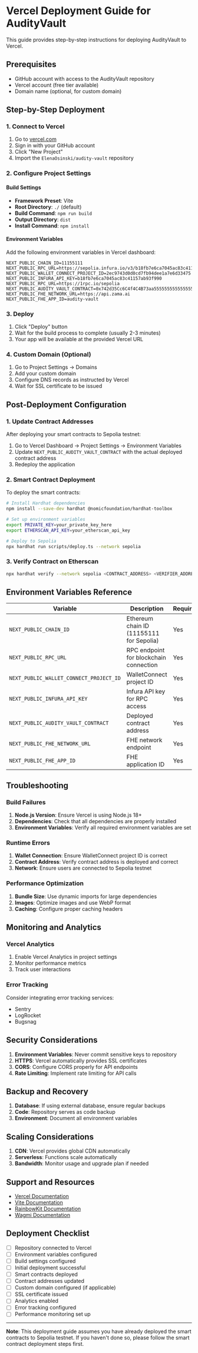 # Vercel Deployment Guide for AudityVault

This guide provides step-by-step instructions for deploying AudityVault to Vercel.

## Prerequisites

- GitHub account with access to the AudityVault repository
- Vercel account (free tier available)
- Domain name (optional, for custom domain)

## Step-by-Step Deployment

### 1. Connect to Vercel

1. Go to [vercel.com](https://vercel.com)
2. Sign in with your GitHub account
3. Click "New Project"
4. Import the `ElenaOsinski/audity-vault` repository

### 2. Configure Project Settings

#### Build Settings
- **Framework Preset**: Vite
- **Root Directory**: `./` (default)
- **Build Command**: `npm run build`
- **Output Directory**: `dist`
- **Install Command**: `npm install`

#### Environment Variables
Add the following environment variables in Vercel dashboard:

```
NEXT_PUBLIC_CHAIN_ID=11155111
NEXT_PUBLIC_RPC_URL=https://sepolia.infura.io/v3/b18fb7e6ca7045ac83c41157ab93f990
NEXT_PUBLIC_WALLET_CONNECT_PROJECT_ID=2ec9743d0d0cd7fb94dee1a7e6d33475
NEXT_PUBLIC_INFURA_API_KEY=b18fb7e6ca7045ac83c41157ab93f990
NEXT_PUBLIC_RPC_URL=https://1rpc.io/sepolia
NEXT_PUBLIC_AUDITY_VAULT_CONTRACT=0x742d35Cc6C4f4C4B73aa5555555555555555abcd
NEXT_PUBLIC_FHE_NETWORK_URL=https://api.zama.ai
NEXT_PUBLIC_FHE_APP_ID=audity-vault
```

### 3. Deploy

1. Click "Deploy" button
2. Wait for the build process to complete (usually 2-3 minutes)
3. Your app will be available at the provided Vercel URL

### 4. Custom Domain (Optional)

1. Go to Project Settings → Domains
2. Add your custom domain
3. Configure DNS records as instructed by Vercel
4. Wait for SSL certificate to be issued

## Post-Deployment Configuration

### 1. Update Contract Addresses

After deploying your smart contracts to Sepolia testnet:

1. Go to Vercel Dashboard → Project Settings → Environment Variables
2. Update `NEXT_PUBLIC_AUDITY_VAULT_CONTRACT` with the actual deployed contract address
3. Redeploy the application

### 2. Smart Contract Deployment

To deploy the smart contracts:

```bash
# Install Hardhat dependencies
npm install --save-dev hardhat @nomicfoundation/hardhat-toolbox

# Set up environment variables
export PRIVATE_KEY=your_private_key_here
export ETHERSCAN_API_KEY=your_etherscan_api_key

# Deploy to Sepolia
npx hardhat run scripts/deploy.ts --network sepolia
```

### 3. Verify Contract on Etherscan

```bash
npx hardhat verify --network sepolia <CONTRACT_ADDRESS> <VERIFIER_ADDRESS>
```

## Environment Variables Reference

| Variable | Description | Required |
|----------|-------------|----------|
| `NEXT_PUBLIC_CHAIN_ID` | Ethereum chain ID (11155111 for Sepolia) | Yes |
| `NEXT_PUBLIC_RPC_URL` | RPC endpoint for blockchain connection | Yes |
| `NEXT_PUBLIC_WALLET_CONNECT_PROJECT_ID` | WalletConnect project ID | Yes |
| `NEXT_PUBLIC_INFURA_API_KEY` | Infura API key for RPC access | Yes |
| `NEXT_PUBLIC_AUDITY_VAULT_CONTRACT` | Deployed contract address | Yes |
| `NEXT_PUBLIC_FHE_NETWORK_URL` | FHE network endpoint | Yes |
| `NEXT_PUBLIC_FHE_APP_ID` | FHE application ID | Yes |

## Troubleshooting

### Build Failures

1. **Node.js Version**: Ensure Vercel is using Node.js 18+
2. **Dependencies**: Check that all dependencies are properly installed
3. **Environment Variables**: Verify all required environment variables are set

### Runtime Errors

1. **Wallet Connection**: Ensure WalletConnect project ID is correct
2. **Contract Address**: Verify contract address is deployed and correct
3. **Network**: Ensure users are connected to Sepolia testnet

### Performance Optimization

1. **Bundle Size**: Use dynamic imports for large dependencies
2. **Images**: Optimize images and use WebP format
3. **Caching**: Configure proper caching headers

## Monitoring and Analytics

### Vercel Analytics

1. Enable Vercel Analytics in project settings
2. Monitor performance metrics
3. Track user interactions

### Error Tracking

Consider integrating error tracking services:
- Sentry
- LogRocket
- Bugsnag

## Security Considerations

1. **Environment Variables**: Never commit sensitive keys to repository
2. **HTTPS**: Vercel automatically provides SSL certificates
3. **CORS**: Configure CORS properly for API endpoints
4. **Rate Limiting**: Implement rate limiting for API calls

## Backup and Recovery

1. **Database**: If using external database, ensure regular backups
2. **Code**: Repository serves as code backup
3. **Environment**: Document all environment variables

## Scaling Considerations

1. **CDN**: Vercel provides global CDN automatically
2. **Serverless**: Functions scale automatically
3. **Bandwidth**: Monitor usage and upgrade plan if needed

## Support and Resources

- [Vercel Documentation](https://vercel.com/docs)
- [Vite Documentation](https://vitejs.dev/guide/)
- [RainbowKit Documentation](https://www.rainbowkit.com/docs/introduction)
- [Wagmi Documentation](https://wagmi.sh/)

## Deployment Checklist

- [ ] Repository connected to Vercel
- [ ] Environment variables configured
- [ ] Build settings configured
- [ ] Initial deployment successful
- [ ] Smart contracts deployed
- [ ] Contract addresses updated
- [ ] Custom domain configured (if applicable)
- [ ] SSL certificate issued
- [ ] Analytics enabled
- [ ] Error tracking configured
- [ ] Performance monitoring set up

---

**Note**: This deployment guide assumes you have already deployed the smart contracts to Sepolia testnet. If you haven't done so, please follow the smart contract deployment steps first.
